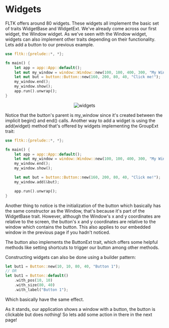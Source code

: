 # Widgets

FLTK offers around 80 widgets. These widgets all implement the basic set of traits WidgetBase and WidgetExt. We've already come across our first widget, the Window widget.
As we've seen with the Window widget, widgets can also implement other traits depending on their functionality.
Lets add a button to our previous example.

```rust
use fltk::{prelude::*, *};

fn main() {
    let app = app::App::default();
    let mut my_window = window::Window::new(100, 100, 400, 300, "My Window");
    let mut but = button::Button::new(160, 200, 80, 40, "Click me!");
    my_window.end();
    my_window.show();
    app.run().unwrap();
}
```

<div align="center">

![widgets](https://user-images.githubusercontent.com/98977436/245810501-0f385285-42c5-4bba-a7ce-5517e114b578.PNG)

</div>

Notice that the button's parent is my_window since it's created between the implicit begin() and end() calls.
Another way to add a widget is using the add(widget) method that's offered by widgets implementing the GroupExt trait:
```rust
use fltk::{prelude::*, *};

fn main() {
    let app = app::App::default();
    let mut my_window = window::Window::new(100, 100, 400, 300, "My Window");
    my_window.end();
    my_window.show();

    let mut but = button::Button::new(160, 200, 80, 40, "Click me!");
    my_window.add(&but);

    app.run().unwrap();
}
```

Another thing to notice is the initialization of the button which basically has the same constructor as the Window, that's because it's part of the WidgetBase trait. However, although the Window's x and y coordinates are relative to the screen, the button's x and y coordinates are relative to the window which contains the button. This also applies to our embedded window in the previous page if you hadn't noticed.

The button also implements the ButtonExt trait, which offers some helpful methods like setting shortcuts to trigger our button among other methods.

Constructing widgets can also be done using a builder pattern:
```rust
let but1 = Button::new(10, 10, 80, 40, "Button 1");
// OR
let but1 = Button::default()
    .with_pos(10, 10)
    .with_size(80, 40)
    .with_label("Button 1");
```
Which basically have the same effect.

As it stands, our application shows a window with a button, the button is clickable but does nothing!
So lets add some action in there in the next page!
